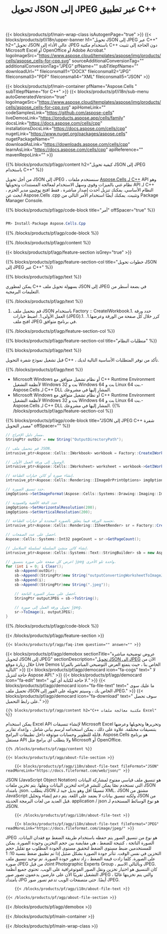 ﻿---
title: تحويل JSON إلى JPEG عبر تطبيق C++ 
url: /ar/cpp/conversion/json-to-jpeg/ 
description: نموذج رمز تحويل C++ لمستند JSON إلى تنسيق JPEG. يمكن للمبرمجين استخدام كود المصدر هذا لتحويل دفعة JSON إلى JPEG داخل أي تطبيق C++.
---
{{< blocks/products/pf/main-wrap-class isAutogenPage="true" >}}
{{< blocks/products/pf/i18n/upper-banner h1="تحويل JSON إلى JPEG عبر C++" h2="تحويل JSON عالي الأداء إلى JPEG باستخدام مكتبة C++ دون الحاجة إلى تثبيت Microsoft Excel أو OpenOffice أو Adobe Acrobat." logoImageSrc="https://www.aspose.cloud/templates/aspose/img/products/cells/aspose_cells-for-cpp.svg" sourceAdditionalConversionTag="" additionalConversionTag="JPEG" pfName="" subTitlepfName="" downloadUrl="" fileiconsmall1="DOCX" fileiconsmall2="JPG" fileiconsmall3="PDF" fileiconsmall4="XML" fileiconsmall5="JSON" >}}

{{< blocks/products/pf/main-container pfName="Aspose.Cells " subTitlepfName="for C++" >}}
{{< blocks/products/pf/i18n/sub-menu autoGeneratedVersion="true" logoImageSrc="https://www.aspose.cloud/templates/aspose/img/products/cells/aspose_cells-for-cpp.svg" apiHomeLink="" codeSamplesLink="https://github.com/aspose-cells" liveDemosLink="https://products.aspose.app/cells/family" docsLink="https://docs.aspose.com/cells/cpp" installationsDocsLink="https://docs.aspose.com/cells/cpp" nugetLink="https://www.nuget.org/packages/aspose.cells" nugetPackageName="" downloadAsLink="https://downloads.aspose.com/cells/cpp" learnAsLink="https://docs.aspose.com/cells/cpp" apiReference="" mavenRepoLink="" >}}

{{% blocks/products/pf/agp/content h2="كيفية تحويل JSON إلى JPEG باستخدام C++" %}}

 من أجل تحويل JSON إلى JPEG ، سنستخدم ملفات
 [Aspose.Cells لـ C++](https://products.aspose.com/cells/cpp) 
 API وهو نظام غني بالميزات وقوي وسهل الاستخدام لمعالجة المستندات وتحويلها API لـ C++ النظام الأساسي. يمكنك تنزيل أحدث إصدار مباشرة ، فقط افتح
 [نوجيت](https://www.nuget.org/packages/aspose.cells) 
 مدير الحزم ، ابحث عن
 Aspose.Cells .cpp 
 وتثبيت. يمكنك أيضًا استخدام الأمر التالي من Package Manager Console.

{{% blocks/products/pf/agp/code-block title="أمر" offSpacer="true" %}}

```cs

PM> Install-Package Aspose.Cells.Cpp


```

{{% /blocks/products/pf/agp/code-block %}}

{{% /blocks/products/pf/agp/content %}}

{{< blocks/products/pf/agp/feature-section isGrey="true" >}}

{{% blocks/products/pf/agp/feature-section-col title="خطوات تحويل JSON إلى JPEG عبر C++" %}}

{{% blocks/products/pf/agp/text %}}

 يمكن لمطوري C++ بسهولة تحويل ملف JSON إلى JPEG في بضعة أسطر من التعليمات البرمجية.

{{% /blocks/products/pf/agp/text %}}

1. قم بتحميل ملف JSON باستخدام Factory :: CreateIWorkbook.1. حدد ورقة العمل الأولى.1. اضبط خيارات (JPEG).1. كرر خلال كل صفحة من الورقة وعرضها.1. افتح ملف JPEG في برنامج متوافق.

{{% /blocks/products/pf/agp/feature-section-col %}}

{{% blocks/products/pf/agp/feature-section-col title="متطلبات النظام" %}}

{{% blocks/products/pf/agp/text %}}

 قبل تشغيل نموذج شفرة التحويل C++ ، تأكد من توفر المتطلبات الأساسية التالية لديك.

{{% /blocks/products/pf/agp/text %}}

- Microsoft Windows أو نظام تشغيل متوافق مع C++ Runtime Environment لأنظمة التشغيل Windows 32 بت و Windows 64 بت و Linux 64 بت.- Aspose.Cells لـ C++ DLL المشار إليها في مشروعك.
- Microsoft Windows أو نظام تشغيل متوافق مع C++ Runtime Environment لأنظمة التشغيل Windows 32 بت و Windows 64 بت و Linux 64 بت.- Aspose.Cells لـ C++ DLL المشار إليها في مشروعك.
{{% /blocks/products/pf/agp/feature-section-col %}}

{{% blocks/products/pf/agp/code-block title="JSON إلى JPEG C++ شفرة مصدر التحويل" offSpacer="" %}}

```cs
// مسار دليل الإخراج.
StringPtr outDir = new String("OutputDirectoryPath");

// قم بتحميل ملف JSON.
intrusive_ptr<Aspose::Cells::IWorkbook> workbook = Factory::CreateIWorkbook(u"sourceFile.json");

// الوصول إلى ورقة العمل الأولى.
intrusive_ptr<Aspose::Cells::IWorksheet> worksheet = workbook->GetIWorksheets()->GetObjectByIndex(0);

// إنشاء صورة أو كائن خيارات الطباعة.
intrusive_ptr<Aspose::Cells::Rendering::IImageOrPrintOptions> imgOptions = Factory::CreateIImageOrPrintOptions();

// حدد تنسيق الصورة.
imgOptions->SetImageFormat(Aspose::Cells::Systems::Drawing::Imaging::ImageFormat::GetJpeg());

// حدد الدقة الأفقية والعمودية
imgOptions->SetHorizontalResolution(200);
imgOptions->SetVerticalResolution(200);

// تجسيد الورقة فيما يتعلق بالصورة المحددة أو خيارات الطباعة.
intrusive_ptr<Aspose::Cells::Rendering::ISheetRender> sr = Factory::CreateISheetRender(worksheet, imgOptions);

// احصل على عدد الصفحات.
Aspose::Cells::Systems::Int32 pageCount = sr->GetPageCount();

// إنشاء كائن منشئ السلسلة لسلسلة السلاسل.
intrusive_ptr<Aspose::Cells::Systems::Text::StringBuilder> sb = new Aspose::Cells::Systems::Text::StringBuilder();

// اعرض كل صفحة على صورة بتنسيق jpeg واحدة تلو الأخرى.
for (int i = 0; i Clear();
	sb->Append(outDir);
	sb->Append((StringPtr)new String("outputConvertingWorksheetToImageJPEG_"));
	sb->Append(i);
	sb->Append((StringPtr)new String(".jpeg"));

	// احصل على مسار الصورة الناتجة.
	StringPtr outputJPEG = sb->ToString();

	// تحويل ورقة العمل إلى صورة jpeg.
	sr->ToImage(i, outputJPEG);
}


```

{{% /blocks/products/pf/agp/code-block %}}

{{< /blocks/products/pf/agp/feature-section >}}

    {{< blocks/products/pf/agp/faq-item question="" answer="" >}}
 

<!-- aboutfile Starts -->

{{< blocks/products/pf/agp/demobox sectionTitle="عروض توضيحية مباشرة لتحويل JSON إلى JPEG" sectionDescription="[تحويل JSON إلى JPEG](https://products.aspose.app/cells/conversion/json-to-jpeg) الآن من خلال زيارة موقع Live Demos الخاص بنا ، حيث يتمتع العرض التوضيحي المباشر بالمزايا التالية" >}}
        {{< blocks/products/pf/agp/democard icon="fa-cogs" text=" لا حاجة لتنزيل Aspose API." >}}
        {{< blocks/products/pf/agp/democard icon="fa-edit" text=" لا حاجة لكتابة أي كود." >}}
        {{< blocks/products/pf/agp/democard icon="fa-file-text" text=" ما عليك سوى تحميل ملف JSON الخاص بك ، وسيتم تحويله على الفور إلى JPEG." >}}
        {{< blocks/products/pf/agp/democard icon="fa-download" text=" سوف تحصل على رابط التحميل." >}}

    {{% blocks/products/pf/agp/content h2="C++ مكتبة معالجة ملفات Excel" %}}

 يمكن استخدام Excel API لإنشاء تنسيقات Microsoft Excel وتحريرها وتحويلها وعرضها بتنسيقات مختلفة. علاوة على ذلك ، يمكن استخدامه لرسم بياني شامل ، وإعداد تقارير قابلة للتطوير وحسابات موثوقة داخل تطبيقات البرامج. Aspose.Cells هو برنامج مستقل API ولا يتطلب أي برامج مثل Microsoft أو OpenOffice.  



    {{% /blocks/products/pf/agp/content %}}

    {{< blocks/products/pf/agp/about-file-section >}}

        {{< blocks/products/pf/agp/i18n/about-file-text fileFormat="JSON" readMoreLink="https://docs.fileformat.com/web/json/" >}}

JSON (JavaScript Object Notation) هو تنسيق ملف قياسي مفتوح لمشاركة البيانات التي تستخدم نصًا يمكن للبشر قراءته لتخزين البيانات ونقلها. يتم تخزين ملفات JSON بامتداد .json. يتطلب JSON تنسيقًا أقل وهو بديل جيد لـ XML. JSON مشتق من JavaScript ولكنه تنسيق بيانات لا يعتمد على اللغة. يتم دعم إنشاء وتحليل JSON من قبل العديد من لغات البرمجة الحديثة. application / json هو نوع الوسائط المستخدم لـ JSON.

        {{< /blocks/products/pf/agp/i18n/about-file-text >}}

        {{< blocks/products/pf/agp/i18n/about-file-text fileFormat="JPEG" readMoreLink="https://docs.fileformat.com/image/jpeg/" >}}

JPEG هو نوع من تنسيق الصور يتم حفظه باستخدام طريقة الضغط مع فقدان البيانات. الصورة الناتجة ، كنتيجة للضغط ، هي مقايضة بين حجم التخزين وجودة الصورة. يمكن للمستخدمين ضبط مستوى الضغط لتحقيق مستوى الجودة المطلوب مع تقليل حجم التخزين في نفس الوقت. تتأثر جودة الصورة بشكل ضئيل إذا تم تطبيق ضغط بنسبة 10: 1 على الصورة. كلما زادت قيمة الضغط ، زاد تدهور جودة الصورة. تم توحيد تنسيق ملف صورة JPEG من قبل Joint Photographic Experts Group ، وبالتالي الاسم JPEG. كان التنسيق هو اختيار تخزين ونقل الصور الفوتوغرافية على الويب. تحتوي جميع أنظمة التشغيل تقريبًا الآن على عارضين يدعمون تصور صور JPEG ، والتي يتم تخزينها غالبًا بامتداد JPG أيضًا. حتى متصفحات الويب تدعم تصور صور JPEG.

        {{< /blocks/products/pf/agp/i18n/about-file-text >}}

    {{< /blocks/products/pf/agp/about-file-section >}}

{{< /blocks/products/pf/agp/demobox >}}

<!-- aboutfile Ends -->



{{< /blocks/products/pf/main-container >}}
    
{{< /blocks/products/pf/main-wrap-class >}}